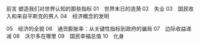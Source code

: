 前言 塑造我们对世界认知的那些指标
01　世界末日的涟漪
02　失业
03　国民收入和来自平斯克的男人
04　经济概念的发明

05　经济的全貌
06　通货膨胀率：从关键性指标到政府的骗局
07　边际收益递减
08　沃尔多在哪里
09　国民幸福总值
10　化身